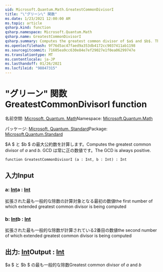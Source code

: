 ```yaml
---
uid: Microsoft.Quantum.Math.GreatestCommonDivisorI
title: "\"グリーン\" 関数"
ms.date: 1/23/2021 12:00:00 AM
ms.topic: article
qsharp.kind: function
qsharp.namespace: Microsoft.Quantum.Math
qsharp.name: GreatestCommonDivisorI
qsharp.summary: Computes the greatest common divisor of $a$ and $b$. The GCD is always positive.
ms.openlocfilehash: 9f76d5ac47faed9a353db4172cc9037411ab1198
ms.sourcegitcommit: 71605ea9cc630e84e7ef29027e1f0ea06299747e
ms.translationtype: MT
ms.contentlocale: ja-JP
ms.lasthandoff: 01/26/2021
ms.locfileid: "98847315"
---
```

# <a name="greatestcommondivisori-function"></a><span data-ttu-id="28fdd-102">"グリーン" 関数</span><span class="sxs-lookup"><span data-stu-id="28fdd-102">GreatestCommonDivisorI function</span></span>

<span data-ttu-id="28fdd-103">名前空間: [Microsoft. Quantum. Math](xref:Microsoft.Quantum.Math)</span><span class="sxs-lookup"><span data-stu-id="28fdd-103">Namespace: [Microsoft.Quantum.Math](xref:Microsoft.Quantum.Math)</span></span>

<span data-ttu-id="28fdd-104">パッケージ: [Microsoft. Quantum. Standard](https://nuget.org/packages/Microsoft.Quantum.Standard)</span><span class="sxs-lookup"><span data-stu-id="28fdd-104">Package: [Microsoft.Quantum.Standard](https://nuget.org/packages/Microsoft.Quantum.Standard)</span></span>


<span data-ttu-id="28fdd-105">$A $ と $b $ の最大公約数を計算します。</span><span class="sxs-lookup"><span data-stu-id="28fdd-105">Computes the greatest common divisor of $a$ and $b$.</span></span> <span data-ttu-id="28fdd-106">GCD は常に正の数値です。</span><span class="sxs-lookup"><span data-stu-id="28fdd-106">The GCD is always positive.</span></span>

```qsharp
function GreatestCommonDivisorI (a : Int, b : Int) : Int
```


## <a name="input"></a><span data-ttu-id="28fdd-107">入力</span><span class="sxs-lookup"><span data-stu-id="28fdd-107">Input</span></span>

### <a name="a--int"></a><span data-ttu-id="28fdd-108">a: [Int](xref:microsoft.quantum.lang-ref.int)</span><span class="sxs-lookup"><span data-stu-id="28fdd-108">a : [Int](xref:microsoft.quantum.lang-ref.int)</span></span>

<span data-ttu-id="28fdd-109">拡張された最も一般的な除数の計算対象となる最初の数値</span><span class="sxs-lookup"><span data-stu-id="28fdd-109">the first number of which extended greatest common divisor is being computed</span></span>


### <a name="b--int"></a><span data-ttu-id="28fdd-110">b: [Int](xref:microsoft.quantum.lang-ref.int)</span><span class="sxs-lookup"><span data-stu-id="28fdd-110">b : [Int](xref:microsoft.quantum.lang-ref.int)</span></span>

<span data-ttu-id="28fdd-111">拡張された最も一般的な除数が計算されている2番目の数値</span><span class="sxs-lookup"><span data-stu-id="28fdd-111">the second number of which extended greatest common divisor is being computed</span></span>



## <a name="output--int"></a><span data-ttu-id="28fdd-112">出力: [Int](xref:microsoft.quantum.lang-ref.int)</span><span class="sxs-lookup"><span data-stu-id="28fdd-112">Output : [Int](xref:microsoft.quantum.lang-ref.int)</span></span>

<span data-ttu-id="28fdd-113">$a $ と $b $ の最も一般的な除数</span><span class="sxs-lookup"><span data-stu-id="28fdd-113">Greatest common divisor of $a$ and $b$</span></span>
